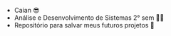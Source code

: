 - Caian  😎
- Análise e Desenvolvimento de Sistemas 2° sem 👨‍💻 
- Repositório para salvar meus futuros projetos 🚀
